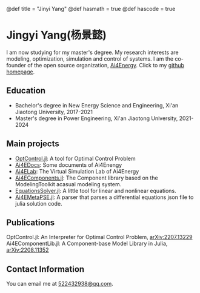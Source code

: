@def title = "Jinyi Yang"
@def hasmath = true
@def hascode = true

# Jingyi Yang(杨景懿)

I am now studying for my master's degree. My research interests are modeling, optimization, simulation and control of systems. I am the co-founder of the open source organization, [Ai4Energy](https://github.com/ai4energy). Click to my [github homepage](https://github.com/jake484).

## Education

* Bachelor's degree in New Energy Science and Engineering, Xi'an Jiaotong University, 2017-2021
* Master's degree in Power Engineering, Xi'an Jiaotong University, 2021-2024

## Main projects

* [OptControl.jl](https://ai4energy.github.io/OptControl.jl/dev/): A tool for Optimal Control Problem
* [Ai4EDocs](https://ai4energy.github.io/Ai4EDocs/dev/): Some documents of Ai4Enengy
* [Ai4ELab](https://ai4energy.github.io/Ai4ELab/dev/): The Virtual Simulation Lab of Ai4Energy
* [Ai4EComponents.jl](https://ai4energy.github.io/Ai4EComponentLib.jl/dev/): The Component library based on the ModelingToolkit acasual modeling system.
* [EquationsSolver.jl](https://jake484.github.io/EquationsSolver.jl/): A little tool for linear and nonlinear equations.
* [Ai4EMetaPSE.jl](https://ai4energy.github.io/Ai4EMetaPSE.jl/dev/): A parser that parses a differential equations json file to julia solution code.

## Publications

OptControl.jl: An Interpreter for Optimal Control Problem, [arXiv:2207.13229](https://arxiv.org/abs/2207.13229)
Ai4EComponentLib.jl: A Component-base Model Library in Julia, [arXiv:2208.11352](https://arxiv.org/abs/2208.11352)

## Contact Information

You can email me at 522432938@qq.com.

